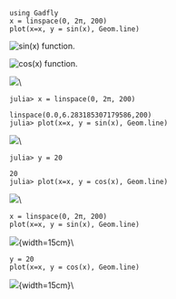

~~~~{.julia}
using Gadfly
x = linspace(0, 2π, 200)
plot(x=x, y = sin(x), Geom.line)
~~~~~~~~~~~~~


![sin(x) function.](figures/gadfly_formats_test_sin_fun_1.svg)



![cos(x) function.](figures/gadfly_formats_test_2_1.svg)



![](figures/gadfly_formats_test_cos2_fun_1.svg)\ 




~~~~{.julia}
julia> x = linspace(0, 2π, 200)

linspace(0.0,6.283185307179586,200)
julia> plot(x=x, y = sin(x), Geom.line)

~~~~~~~~~~~~~


![](figures/gadfly_formats_test_4_1.svg)\ 


~~~~{.julia}
julia> y = 20

20
julia> plot(x=x, y = cos(x), Geom.line)
~~~~~~~~~~~~~


![](figures/gadfly_formats_test_4_2.svg)\ 




~~~~{.julia}
x = linspace(0, 2π, 200)
plot(x=x, y = sin(x), Geom.line)

~~~~~~~~~~~~~


![](figures/gadfly_formats_test_5_1.svg){width=15cm}\ 


~~~~{.julia}
y = 20
plot(x=x, y = cos(x), Geom.line)
~~~~~~~~~~~~~


![](figures/gadfly_formats_test_5_2.svg){width=15cm}\ 

